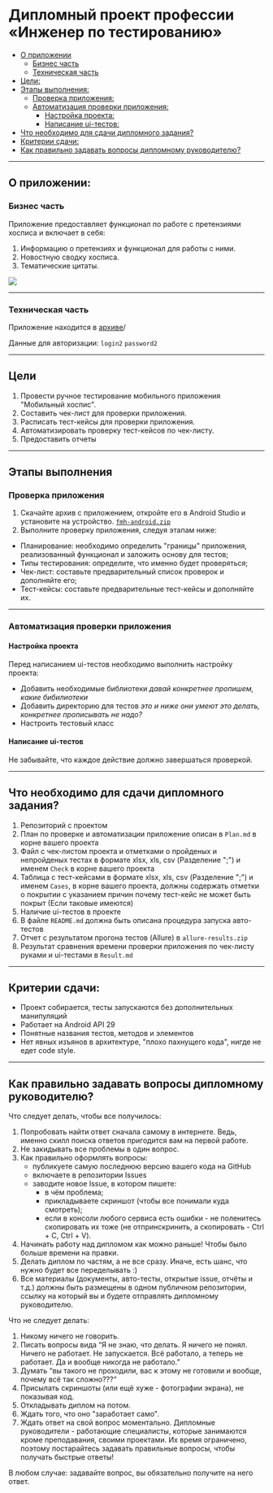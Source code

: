 # Дипломный проект профессии «Инженер по тестированию»
* [О приложении](#о-приложении)
    * [Бизнес часть](#бизнес-часть)
    * [Техническая часть](#техническая-часть)
* [Цели:](#цели)
* [Этапы выполнения:](#этапы-выполнения)
    * [Проверка приложения:](#проверка-приложения)
    * [Автоматизация проверки приложения:](#автоматизация-проверки-приложения)
        * [Настройка проекта:](#настройка-проекта)
        * [Написание ui-тестов:](#написание-ui-тестов)
* [Что необходимо для сдачи дипломного задания?](#что-необходимо-для-сдачи-дипломного-цзадания)
* [Критерии сдачи:](#критерии-сдачи)
* [Как правильно задавать вопросы дипломному руководителю?](#как-правильно-задавать-вопросы-дипломному-руководителю)

---
## О приложении:


### Бизнес часть

Приложение предоставляет функционал по работе с претензиями хосписа и включает в себя:
1. Информацию о претензиях и функционал для работы с ними.
2. Новостную сводку хосписа.
3. Тематические цитаты.

![](pic/app.png)


---
### Техническая часть

Приложение находится в [архиве](https://github.com/netology-code/qamid-diplom/blob/main/fmh-android.zip)/

Данные для авторизации:
`login2`
`password2`

---
## Цели

1. Провести ручное тестирование мобильного приложения "Мобильный хоспис".
2. Составить чек-лист для проверки приложения.
3. Расписать тест-кейсы для проверки приложения.
4. Автоматизировать проверку тест-кейсов по чек-листу.
5. Предоставить отчеты

---
## Этапы выполнения


### Проверка приложения

1. Скачайте архив с приложением, откройте его в Android Studio и установите на устройство. [`fmh-android.zip`](fmh-android.zip)
2. Выполните проверку приложения, следуя этапам ниже: 
- Планирование: необходимо определить "границы" приложения, реализованный функционал и заложить основу для тестов;
- Типы тестирования: определите, что именно будет проверяться;
- Чек-лист: составьте предварительный список проверок и дополняйте его;
- Тест-кейсы: составьте предварительные тест-кейсы и дополняйте их. 

---
### Автоматизация проверки приложения


#### Настройка проекта
Перед написанием ui-тестов необходимо выполнить настройку проекта:
- Добавить необходимые библиотеки *давай конкретнее пропишем, какие бибилиотеки*
- Добавить директорию для тестов *это и ниже они умеют это делать, конкретнее прописывать не надо?*
- Настроить тестовый класс

#### Написание ui-тестов
Не забывайте, что каждое действие должно завершаться проверкой.

---
## Что необходимо для сдачи дипломного задания?

1. Репозиторий с проектом
2. План по проверке и автоматизации приложение описан в `Plan.md` в корне вашего проекта
3. Файл с чек-листом проекта и отметками о пройденых и непройденых тестах в формате xlsx, xls, csv (Разделение ";") и именем `Check` в корне вашего проекта
4. Таблица с тест-кейсами в формате xlsx, xls, csv (Разделение ";") и именем `Cases`, в корне вашего проекта, должны содержать отметки о покрытии с указанием причин почему тест-кейс не может быть покрыт (Если таковые имеются)
5. Наличие ui-тестов в проекте
6. В файле `README.md` должна быть описана процедура запуска авто-тестов
7. Отчет с результатом прогона тестов (Allure) в `allure-results.zip`
8. Результат сравнения времени проверки приложения по чек-листу руками и ui-тестами в `Result.md`

---
## Критерии сдачи:
- Проект собирается, тесты запускаются без дополнительных манипуляций
- Работает на Android API 29
- Понятные названия тестов, методов и элементов 
- Нет явных изъянов в архитектуре, "плохо пахнущего кода", нигде не едет code style.


---
## Как правильно задавать вопросы дипломному руководителю?
Что следует делать, чтобы все получилось:

1. Попробовать найти ответ сначала самому в интернете. Ведь, именно скилл поиска ответов пригодится вам на первой работе.
2. Не закидывать все проблемы в один вопрос.
3. Как правильно оформлять вопросы:
    - публикуете самую последнюю версию вашего кода на GitHub
    - включаете в репозитории Issues
    - заводите новое Issue, в котором пишете:
        - в чём проблема;
        - прикладываете скриншот (чтобы все понимали куда смотреть);
        - если в консоли любого сервиса есть ошибки - не поленитесь скопировать их тоже (не отпринскринить, а скопировать - Ctrl + C, Ctrl + V).
4. Начинать работу над дипломом как можно раньше! Чтобы было больше времени на правки. 
5. Делать диплом по частям, а не все сразу. Иначе, есть шанс, что нужно будет все переделывать :)  
6. Все материалы (документы, авто-тесты, открытые issue, отчёты и т.д.) должны быть размещены в одном публичном репозитории, ссылку на который вы и будете отправлять дипломному руководителю.

Что не следует делать: 
1. Никому ничего не говорить.
2. Писать вопросы вида “Я не знаю, что делать. Я ничего не понял. Ничего не работает. Не запускается. Всё работало, а теперь не работает. Да и вообще никогда не работало.”
3. Думать “вы такого не проходили, вас к этому не готовили и вообще, почему всё так сложно???“
4. Присылать скриншоты (или ещё хуже - фотографии экрана), не показывая код.
5. Откладывать диплом на потом.
6. Ждать того, что оно "заработает само".
7. Ждать ответ на свой вопрос моментально. Дипломные руководители - работающие специалисты, которые занимаются кроме преподавания, своими проектами. Их время ограничено, поэтому постарайтесь задавать правильные вопросы, чтобы получать быстрые ответы! 

В любом случае: задавайте вопрос, вы обязательно получите на него ответ.
